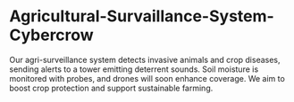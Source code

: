 # Agricultural-Survaillance-System-Cybercrow
Our agri-surveillance system detects invasive animals and crop diseases, sending alerts to a tower emitting deterrent sounds. Soil moisture is monitored with probes, and drones will soon enhance coverage. We aim to boost crop protection and support sustainable farming.
